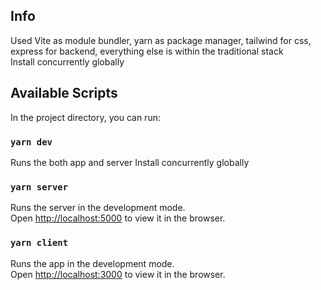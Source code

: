 ## Info

Used Vite as module bundler, yarn as package manager, tailwind for css, express for backend, everything else is within the traditional stack \
Install concurrently globally

## Available Scripts

In the project directory, you can run:

### `yarn dev`

Runs the both app and server
Install concurrently globally

### `yarn server`

Runs the server in the development mode.\
Open [http://localhost:5000](http://localhost:5000) to view it in the browser.

### `yarn client`

Runs the app in the development mode.\
Open [http://localhost:3000](http://localhost:3000) to view it in the browser.
